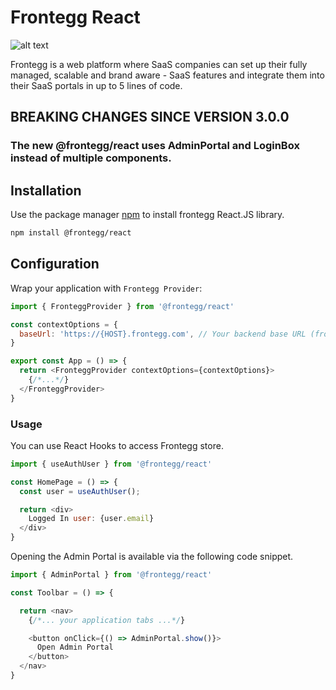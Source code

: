 # Frontegg React

![alt text](https://fronteggstuff.blob.core.windows.net/frongegg-logos/logo-transparent.png)

Frontegg is a web platform where SaaS companies can set up their fully managed, scalable and brand aware - SaaS features
and integrate them into their SaaS portals in up to 5 lines of code.

## BREAKING CHANGES SINCE VERSION 3.0.0

### The new @frontegg/react uses AdminPortal and LoginBox instead of multiple components.

## Installation

Use the package manager [npm](https://www.npmjs.com/) to install frontegg React.JS library.

```bash
npm install @frontegg/react
```

## Configuration

Wrap your application with `Frontegg Provider`:

```js
import { FronteggProvider } from '@frontegg/react'

const contextOptions = {
  baseUrl: 'https://{HOST}.frontegg.com', // Your backend base URL (frontegg will direct the requests to it)
}

export const App = () => {
  return <FronteggProvider contextOptions={contextOptions}>
    {/*...*/}
  </FronteggProvider>
}

```

### Usage

You can use React Hooks to access Frontegg store.

```js
import { useAuthUser } from '@frontegg/react'

const HomePage = () => {
  const user = useAuthUser();

  return <div>
    Logged In user: {user.email}
  </div>
}
```

Opening the Admin Portal is available via the following code snippet.

```js
import { AdminPortal } from '@frontegg/react'

const Toolbar = () => {

  return <nav>
    {/*... your application tabs ...*/}

    <button onClick={() => AdminPortal.show()}>
      Open Admin Portal
    </button>
  </nav>
}
```
